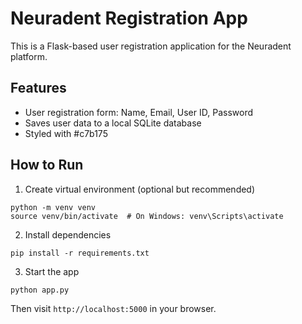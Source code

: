 # Neuradent Registration App

This is a Flask-based user registration application for the Neuradent platform.

## Features

- User registration form: Name, Email, User ID, Password
- Saves user data to a local SQLite database
- Styled with #c7b175

## How to Run

1. Create virtual environment (optional but recommended)

```
python -m venv venv
source venv/bin/activate  # On Windows: venv\Scripts\activate
```

2. Install dependencies

```
pip install -r requirements.txt
```

3. Start the app

```
python app.py
```

Then visit `http://localhost:5000` in your browser.
